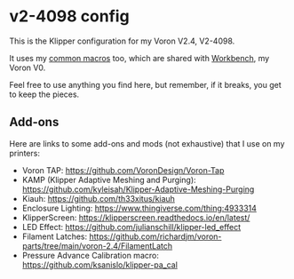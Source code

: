 # v2-4098 config

This is the Klipper configuration for my Voron V2.4, V2-4098.

It uses my [common macros](https://github.com/simplisticton/common-macros) too, which are shared with [Workbench](https://github.com/simplisticton/v0-workbench-config), my Voron V0.

Feel free to use anything you find here, but remember, if it breaks, you get to keep the pieces.

## Add-ons

Here are links to some add-ons and mods (not exhaustive) that I use on my printers:

- Voron TAP: https://github.com/VoronDesign/Voron-Tap
- KAMP (Klipper Adaptive Meshing and Purging): https://github.com/kyleisah/Klipper-Adaptive-Meshing-Purging
- Kiauh: https://github.com/th33xitus/kiauh
- Enclosure Lighting: https://www.thingiverse.com/thing:4933314
- KlipperScreen: https://klipperscreen.readthedocs.io/en/latest/
- LED Effect: https://github.com/julianschill/klipper-led_effect
- Filament Latches: https://github.com/richardjm/voron-parts/tree/main/voron-2.4/FilamentLatch
- Pressure Advance Calibration macro: https://github.com/ksanislo/klipper-pa_cal
